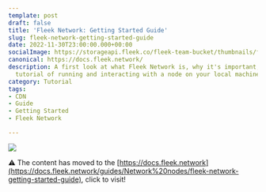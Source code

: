 ```yaml
---
template: post
draft: false
title: 'Fleek Network: Getting Started Guide'
slug: fleek-network-getting-started-guide
date: 2022-11-30T23:00:00.000+00:00
socialImage: https://storageapi.fleek.co/fleek-team-bucket/thumbnails/fleek-net-getting-started.png
canonical: https://docs.fleek.network/
description: A first look at what Fleek Network is, why it's important, and a simple
  tutorial of running and interacting with a node on your local machine!
category: Tutorial
tags:
- CDN
- Guide
- Getting Started
- Fleek Network

---
```


![](https://storageapi.fleek.co/fleek-team-bucket/thumbnails/fleek-net-getting-started.png)

⚠️ The content has moved to the [https://docs.fleek.network](https://docs.fleek.network/guides/Network%20nodes/fleek-network-getting-started-guide), click to visit!
